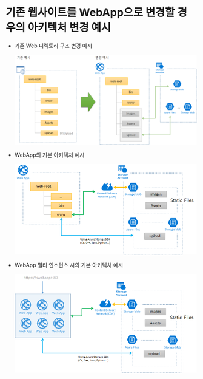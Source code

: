 # 기존 웹사이트를 WebApp으로 변경할 경우의 아키텍처 변경 예시

- 기존 Web 디렉토리 구조 변경 예시 

    ![images/WebAppBasicArch01.png](images/WebAppBasicArch01.png)
- WebApp의 기본 아키텍처 예시 

    ![images/WebAppBasicArch02.png](images/WebAppBasicArch02.png)
- WebApp 멀티 인스턴스 시의 기본 아키텍처 예시 

    ![images/WebAppBasicArch03.png](images/WebAppBasicArch03.png)